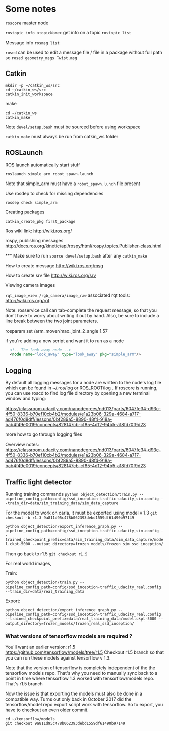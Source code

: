# Some notes

`roscore` master node

`rostopic info <topicName>` get info on a topic
`rostopic list`

Message info
`rosmsg list`

`rosed` can be used to edit a message file / file in a package without full path
so `rosed geometry_msgs Twist.msg`

## Catkin
```
mkdir -p ~/catkin_ws/src
cd ~/catkin_ws/src
catkin_init_workspace
```

make
```
cd ~/catkin_ws
catkin_make
```

Note `devel/setup.bash` must be sourced before using workspace

`catkin_make` must always be run from catkin_ws folder

## ROSLaunch
ROS launch automatically start stuff

`roslaunch simple_arm robot_spawn.launch`

Note that simple_arm must have a `robot_spawn.lunch` file present

Use rosdep to check for missing dependencies

`rosdep check simple_arm`

Creating packages

`catkin_create_pkg first_package`

Ros wiki link: http://wiki.ros.org/

rospy, publishing messages
http://docs.ros.org/kinetic/api/rospy/html/rospy.topics.Publisher-class.html

*** Make sure to run `source devel/setup.bash` after any `catkin_make`

How to create message
http://wiki.ros.org/msg

How to create srv file
http://wiki.ros.org/srv



Viewing camera images

`rqt_image_view /rgb_camera/image_raw`
associated rqt tools: http://wiki.ros.org/rqt

Note: rosservice call can tab-complete the request message, so that you don’t have to worry about writing it out by hand. Also, be sure to include a line break between the two joint parameters.

rosparam set /arm_mover/max_joint_2_angle 1.57

if you're adding a new script and want it to run as a node
```xml
  <!-- The look away node -->
  <node name="look_away" type="look_away" pkg="simple_arm"/>
``` 

## Logging
By default all logging messages for a node are written to the node's log file which can be found in ~/.ros/log or ROS_ROOT/log . If roscore is running, you can use roscd to find log file directory by opening a new terminal window and typing:

https://classroom.udacity.com/nanodegrees/nd013/parts/6047fe34-d93c-4f50-8336-b70ef10cb4b2/modules/e1a23b06-329a-4684-a717-ad476f0d8dff/lessons/0bf289a5-8890-48f4-918a-bab4f49e0019/concepts/828147cb-cf85-4d12-94b5-a18fd70f9d23

more how to go through logging files

Overview notes:
https://classroom.udacity.com/nanodegrees/nd013/parts/6047fe34-d93c-4f50-8336-b70ef10cb4b2/modules/e1a23b06-329a-4684-a717-ad476f0d8dff/lessons/0bf289a5-8890-48f4-918a-bab4f49e0019/concepts/828147cb-cf85-4d12-94b5-a18fd70f9d23


## Traffic light detector

Running training commands
`python object_detection/train.py --pipeline_config_path=config/ssd_inception-traffic-udacity_sim.config --train_dir=data/sim_training_data/sim_data_capture`

For the model to work on carla, it must be exported using model v 1.3
`git checkout -b r1.3 9a811d95c478b062393debd1559df61490b97149`

`python object_detection/export_inference_graph.py --pipeline_config_path=config/ssd_inception-traffic-udacity_sim.config --trained_checkpoint_prefix=data/sim_training_data/sim_data_capture/model.ckpt-5000 --output_directory=frozen_models/frozen_sim_ssd_inception/`

Then go back to r1.5
`git checkout r1.5`

For real world images, 

Train:

`python object_detection/train.py --pipeline_config_path=config/ssd_inception-traffic_udacity_real.config --train_dir=data/real_training_data`

Export:

`python object_detection/export_inference_graph.py --pipeline_config_path=config/ssd_inception-traffic_udacity_real.config --trained_checkpoint_prefix=data/real_training_data/model.ckpt-5000 --output_directory=frozen_models/frozen_real_ssd_inception/`


### What versions of tensorflow models are required ? 

You'll want an earlier version: r1.5
https://github.com/tensorflow/models/tree/r1.5
Checkout r1.5 branch so that you can run these models against tensorflow v 1.3.

Note that the version of tensorflow is completely independent of the the tensorflow models repo. That's why you need to manually 
sync back to a point in time where tensorflow 1.3 worked with tensorflow/models repo. That's r1.5 branch

Now the issue is that exporting the models must also be done in a compatible way. Turns out only back in October 2017 did the 
tensorflow/model repo export script work with tensorflow. 
So to export, you have to checkout an even older commit.

```
cd ~/tensorflow/models
git checkout 9a811d95c478b062393debd1559df61490b97149
```


